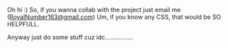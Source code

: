 Oh hi :)
So, if you wanna collab with the project just email me (RoyalNumber163@gmail.com)
Um, if you know any CSS, that would be SO HELPFULL.

  Anyway just do some stuff cuz idc................

